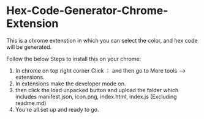 # Hex-Code-Generator-Chrome-Extension
This is a chrome extenstion in which you can select the color, and hex code will be generated.

Follow the below Steps to install this on your chrome:
1. In chrome on top right corner Click ⋮ and then go to More tools --> extensions.
2. In extensions make the developer mode on.
3. then click the load unpacked button and upload the folder which includes manifest.json, icon.png, index.html, index.js (Excluding readme.md)
4. You're all set up and ready to go.
